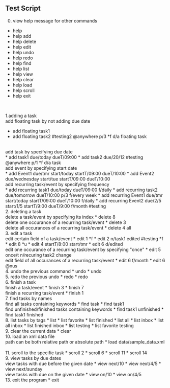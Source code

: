 ## Test Script

0. view help message for other commands
  * help
  * help add
  * help delete
  * help edit
  * help undo
  * help redo
  * help find
  * help list
  * help view
  * help clear
  * help load
  * help scroll
  * help exit
  <br>

1.adding a task<br>
  add floating task by not adding due date
  * add floating task1
  * add floating task2 #testing2 @anywhere p/3 *f d/a floating task
  <br>
  add task by specifying due date
  <br>
  * add task1 due/today dueT/09:00
  * add task2 due/20/12 #testing @anywhere p/1 *f d/a task
  <br>
  add event by specifying start date
  <br>
  * add Event1 due/tmr start/today startT/09:00 dueT/10:00
  * add Event2 due/wednesday start/tue startT/09:00 dueT/10:00
  <br>
  add recurring task/event by specifying frequency
  <br>
  * add recurring task1 due/today dueT/09:00 f/daily
  * add recurring task2 due/tomorrow dueT/10:00 p/3 f/every week
  * add recurring Event1 due/tmr start/today startT/09:00 dueT/10:00 f/daily
  * add recurring Event2 due/2/5 start/1/5 startT/9:00 dueT/9:00 f/month #testing
  <br>
2. deleting a task<br>
  delete a task/event by specifying its index
  * delete 8
  <br>
  delete one occurance of a recurring task/event
  * delete 3
  <br>
  delete all occurances of a recurring task/event
  * delete 4 all
  <br>
3. edit a task<br>
  edit certain field of a task/event
  * edit 1 *f
  * edit 2 n/task1 edited #testing *f
  * edit 8 *u
  * edit 4 startT/8:00 start/tmr
  * edit 6 d/edited
  <br>
  edit one occurance of a recurring task/event by specifying "once"
  * edit 5 once/t n/recuring task2 change
  <br>
  edit field of all occurances of a recurring task/event
  * edit 6 f/month
  * edit 6 @nus
  <br>
4. undo the previous command
  * undo
  * undo
  <br>
5. redo the previous undo
  * redo
  * redo
  <br>
6. finish a task<br>
  finish a task/event
  * finish 3
  * finish 7
  <br>
  finish a recurring task/event
  * finish 1
  <br>
7. find tasks by names<br>
  find all tasks containing keywords
  * find task
  * find task1
  <br>
  find unfinished/finished tasks containing keywords
  * find task1 unfinished
  * find task1 finished
  <br>
8. list tasks by tags
  * list
  * list favorite
  * list finished
  * list all
  * list inbox
  * list all inbox 
  * list finished inbox
  * list testing
  * list favorite testing
  <br>
9. clear the current data
  * clear
  <br>
10. load an xml data file<br>
  path can be both relative path or absolute path
  * load data/sample_data.xml
  <br><br>
11. scroll to the specific task
  * scroll 2
  * scroll 6
  * scroll 11
  * scroll 14
  <br>
9. view tasks by due dates<br>
  view tasks with due before the given date
  * view next/10
  * view next/4/5
  * view next/sunday
  <br>
  view tasks with due on the given date
  * view on/10
  * view on/4/5
  <br>
13. exit the program
  * exit
  <br>
